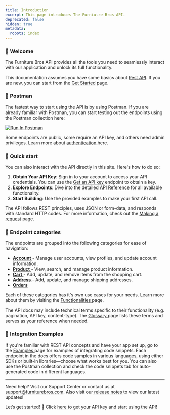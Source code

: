 ```yaml
---
title: Introduction
excerpt: This page introduces The Furniutre Bros API.
deprecated: false
hidden: true
metadata:
  robots: index
---
```

### 👋 Welcome

The Furniture Bros API provides all the tools you need to seamlessly interact with our application and unlock its full functionality.

This documentation assumes you have some basics about [Rest API](). If you are new, you can start from the [Get Started]() page.

### 🤖 Postman

The fastest way to start using the API is by using Postman. If you are already familiar with Postman, you can start testing out the endpoints using the Postman collection here:

[![Run In Postman](https://run.pstmn.io/button.svg)](https://god.gw.postman.com/run-collection/40166625-6cbe30e8-5760-4132-9411-55a3fa300d77?action=collection%2Ffork\&source=rip_markdown\&collection-url=entityId%3D40166625-6cbe30e8-5760-4132-9411-55a3fa300d77%26entityType%3Dcollection%26workspaceId%3D7fcc6d1e-d254-4162-98bf-8e40f5113547)

Some endpoints are public, some require an API key, and others need admin privileges. Learn more about [authentication ]()here.

### 🏃 Quick start

You can also interact with the API directly in this site. Here's how to do so:

1. **Obtain Your API Key**: Sign in to your account to access your API credentials. You can use the [Get an API key](https://docs.thefurniturebros.com/api-endpoints/account#auth-login) endpoint to obtain a key.
2. **Explore Endpoints**: Dive into the detailed[ API Reference](https://docs.thefurniturebros.com/api-endpoints) for all available functionality.
3. **Start Building**: Use the provided examples to make your first API call.

The API follows REST principles, uses JSON or form-data, and responds with standard HTTP codes. For more information, check out the [Making a request]() page.

### 📁 Endpoint categories

The endpoints are grouped into the following categories for ease of navigation:

* [**Account** ](https://docs.thefurniturebros.com/api-endpoints/account)- Manage user accounts, view profiles, and update account information.
* [**Product** ](https://docs.thefurniturebros.com/api-endpoints/product)- View, search, and manage product information.
* [**Cart** ](https://docs.thefurniturebros.com/api-endpoints/cart)- Add, update, and remove items from the shopping cart.
* [**Address** ](https://docs.thefurniturebros.com/api-endpoints/address)- Add, update, and manage shipping addresses.
* [**Orders**](https://docs.thefurniturebros.com/api-endpoints/orders)

Each of these categories has it's own use cases for your needs. Learn more about them by visiting the [Functionalities ]()page.

The API docs may include technical terms specific to their functionality (e.g. pagination, API key, content-type). The [Glossary ]()page lists these terms and serves as your reference when needed.

### 🌾 Integration Examples

If you're familiar with REST API concepts and have your app set up, go to the [Examples ]()page for examples of integrating code snippets. Each endpoint in the docs offers code samples in various languages, using either SDKs or built-in libraries—choose what works best for you. You can also use the Postman collection and check the code snippets tab for auto-generated code in different languages.

***

Need help? Visit our Support Center or contact us at [support@furniturebros.com](mailto:support@furniturebros.com). Also visit our[ release notes ](https://docs.thefurniturebros.com/introduction/release-notes)to view our latest updates!

Let’s get started! 🚀 Click [here ]()to get your API key and start using the API!